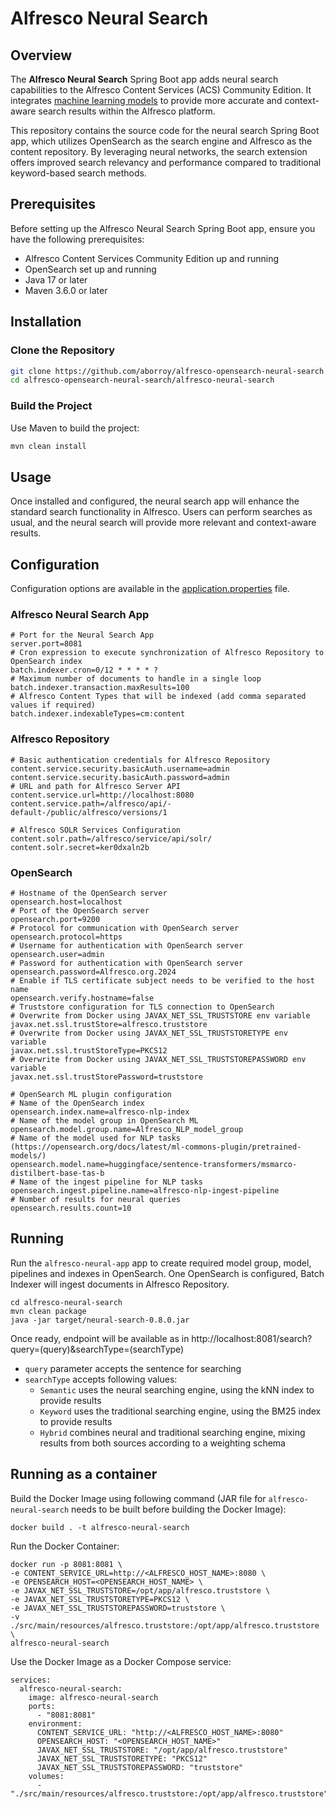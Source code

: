 # Alfresco Neural Search

## Overview

The **Alfresco Neural Search** Spring Boot app adds neural search capabilities to the Alfresco Content Services (ACS) Community Edition. It integrates [machine learning models](https://opensearch.org/docs/latest/ml-commons-plugin/pretrained-models/) to provide more accurate and context-aware search results within the Alfresco platform.

This repository contains the source code for the neural search Spring Boot app, which utilizes OpenSearch as the search engine and Alfresco as the content repository. By leveraging neural networks, the search extension offers improved search relevancy and performance compared to traditional keyword-based search methods.

## Prerequisites

Before setting up the Alfresco Neural Search Spring Boot app, ensure you have the following prerequisites:

- Alfresco Content Services Community Edition up and running
- OpenSearch set up and running
- Java 17 or later
- Maven 3.6.0 or later

## Installation

### Clone the Repository

```bash
git clone https://github.com/aborroy/alfresco-opensearch-neural-search.git
cd alfresco-opensearch-neural-search/alfresco-neural-search
```

### Build the Project

Use Maven to build the project:

```bash
mvn clean install
```

## Usage

Once installed and configured, the neural search app will enhance the standard search functionality in Alfresco. Users can perform searches as usual, and the neural search will provide more relevant and context-aware results.

## Configuration

Configuration options are available in the [application.properties](src/main/resources/application.properties) file.

### Alfresco Neural Search App

```
# Port for the Neural Search App
server.port=8081
# Cron expression to execute synchronization of Alfresco Repository to OpenSearch index
batch.indexer.cron=0/12 * * * * ?
# Maximum number of documents to handle in a single loop
batch.indexer.transaction.maxResults=100
# Alfresco Content Types that will be indexed (add comma separated values if required)
batch.indexer.indexableTypes=cm:content
```

### Alfresco Repository

```
# Basic authentication credentials for Alfresco Repository
content.service.security.basicAuth.username=admin
content.service.security.basicAuth.password=admin
# URL and path for Alfresco Server API
content.service.url=http://localhost:8080
content.service.path=/alfresco/api/-default-/public/alfresco/versions/1

# Alfresco SOLR Services Configuration
content.solr.path=/alfresco/service/api/solr/
content.solr.secret=ker0dxaln2b
```

### OpenSearch

```
# Hostname of the OpenSearch server
opensearch.host=localhost
# Port of the OpenSearch server
opensearch.port=9200
# Protocol for communication with OpenSearch server
opensearch.protocol=https
# Username for authentication with OpenSearch server
opensearch.user=admin
# Password for authentication with OpenSearch server
opensearch.password=Alfresco.org.2024
# Enable if TLS certificate subject needs to be verified to the host name
opensearch.verify.hostname=false
# Truststore configuration for TLS connection to OpenSearch
# Overwrite from Docker using JAVAX_NET_SSL_TRUSTSTORE env variable
javax.net.ssl.trustStore=alfresco.truststore
# Overwrite from Docker using JAVAX_NET_SSL_TRUSTSTORETYPE env variable
javax.net.ssl.trustStoreType=PKCS12
# Overwrite from Docker using JAVAX_NET_SSL_TRUSTSTOREPASSWORD env variable
javax.net.ssl.trustStorePassword=truststore

# OpenSearch ML plugin configuration
# Name of the OpenSearch index
opensearch.index.name=alfresco-nlp-index
# Name of the model group in OpenSearch ML
opensearch.model.group.name=Alfresco_NLP_model_group
# Name of the model used for NLP tasks (https://opensearch.org/docs/latest/ml-commons-plugin/pretrained-models/)
opensearch.model.name=huggingface/sentence-transformers/msmarco-distilbert-base-tas-b
# Name of the ingest pipeline for NLP tasks
opensearch.ingest.pipeline.name=alfresco-nlp-ingest-pipeline
# Number of results for neural queries
opensearch.results.count=10
```

## Running

Run the `alfresco-neural-app` app to create required model group, model, pipelines and indexes in OpenSearch. One OpenSearch is configured, Batch Indexer will ingest documents in Alfresco Repository.

```
cd alfresco-neural-search
mvn clean package
java -jar target/neural-search-0.8.0.jar
```

Once ready, endpoint will be available as in http://localhost:8081/search?query=(query)&searchType=(searchType)

* `query` parameter accepts the sentence for searching
* `searchType` accepts following values:
  * `Semantic` uses the neural searching engine, using the kNN index to provide results
  * `Keyword` uses the traditional searching engine, using the BM25 index to provide results
  * `Hybrid` combines neural and traditional searching engine, mixing results from both sources according to a weighting schema


## Running as a container

Build the Docker Image using following command (JAR file for `alfresco-neural-search` needs to be built before building the Docker Image):

```
docker build . -t alfresco-neural-search
```

Run the Docker Container:

```
docker run -p 8081:8081 \
-e CONTENT_SERVICE_URL=http://<ALFRESCO_HOST_NAME>:8080 \
-e OPENSEARCH_HOST=<OPENSEARCH_HOST_NAME> \
-e JAVAX_NET_SSL_TRUSTSTORE=/opt/app/alfresco.truststore \
-e JAVAX_NET_SSL_TRUSTSTORETYPE=PKCS12 \
-e JAVAX_NET_SSL_TRUSTSTOREPASSWORD=truststore \
-v ./src/main/resources/alfresco.truststore:/opt/app/alfresco.truststore \
alfresco-neural-search
```

Use the Docker Image as a Docker Compose service:


```
services:
  alfresco-neural-search:
    image: alfresco-neural-search
    ports:
      - "8081:8081"
    environment:
      CONTENT_SERVICE_URL: "http://<ALFRESCO_HOST_NAME>:8080"
      OPENSEARCH_HOST: "<OPENSEARCH_HOST_NAME>"
      JAVAX_NET_SSL_TRUSTSTORE: "/opt/app/alfresco.truststore"
      JAVAX_NET_SSL_TRUSTSTORETYPE: "PKCS12"
      JAVAX_NET_SSL_TRUSTSTOREPASSWORD: "truststore"
    volumes:
      - "./src/main/resources/alfresco.truststore:/opt/app/alfresco.truststore"
```
